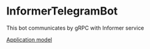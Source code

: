 # InformerTelegramBot

This bot communicates by gRPC with Informer service

[Application model](https://github.com/AndreyZhizhkin/InformerTelegramBot/blob/master/docs/Application%20model.md)

